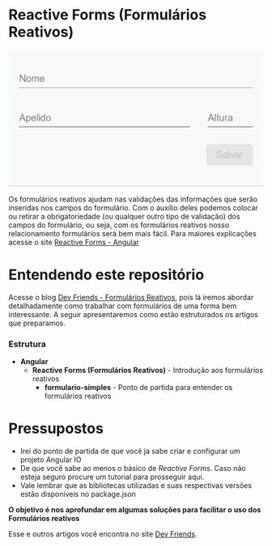 # Reactive Forms (Formulários Reativos)

<p align="center">
  <img src="https://github.com/arthur-lima-dev/angular-forms-example/blob/master/src/assets/reactive-forms.gif" alt="Formulário Simples">
</p>

Os formulários reativos ajudam nas validações das informações que serão inseridas nos campos do formulário. Com o auxílio deles podemos colocar ou retirar a obrigatoriedade (ou qualquer outro tipo de validação) dos campos do formulário, ou seja, com os formulários reativos nosso relacionamento formulários será bem mais fácil.
Para maiores explicações acesse o site [Reactive Forms - Angular](https://angular.io/guide/reactive-forms)

# Entendendo este repositório
Acesse o blog [Dev Friends - Formulários Reativos](https://developers-friends.gitbook.io/blog/angular/reactive-forms), pois lá iremos abordar detalhadamente como trabalhar com formulários de uma forma bem interessante. A seguir apresentaremos como estão estruturados os artigos que preparamos.

### Estrutura 
- **Angular**
    - **Reactive Forms (Formulários Reativos)** - Introdução aos formulários reativos
        - **formulario-simples** - Ponto de partida para entender os formulários reativos

# Pressupostos
  - Irei do ponto de partida de que você ja sabe criar e configurar um projeto Angular IO
  - De que você sabe ao menos o básico de *Reactive Forms*. Caso não esteja seguro procure um tutorial para prosseguir aqui.
  - Vale lembrar que as bibliotecas utilizadas e suas respectivas versões estão disponíveis no package.json


**O objetivo é nos aprofundar em algumas soluções para facilitar o uso dos Formulários reativos**

Esse e outros artigos você encontra no site [Dev Friends](https://developers-friends.gitbook.io/blog/).
